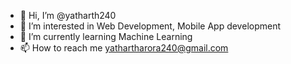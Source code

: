 - 👋 Hi, I’m @yatharth240
- 👀 I’m interested in Web Development, Mobile App development
- 🌱 I’m currently learning Machine Learning
- 📫 How to reach me yathartharora240@gmail.com


<!---
yatharth240/yatharth240 is a ✨ special ✨ repository because its `README.md` (this file) appears on your GitHub profile.
You can click the Preview link to take a look at your changes.
--->
